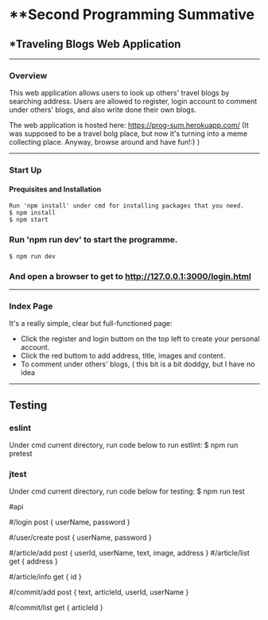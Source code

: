 # **Second Programming Summative
## *Traveling Blogs Web Application

______
### Overview
 This web application allows users to look up others' travel blogs by searching address.
Users are allowed to register, login account to comment under others' blogs, and also write done their own blogs.

The web application is hosted here: https://prog-sum.herokuapp.com/
(It was supposed to be a travel bolg place, but now it's turning into a meme collecting place. Anyway, browse around and have fun!:) )
______
### Start Up
#### Prequisites and Installation
    Run 'npm install' under cmd for installing packages that you need.
    $ npm install
    $ npm start
### Run 'npm run dev' to start the programme.
    $ npm run dev
### And open a browser to get to http://127.0.0.1:3000/login.html
______
### Index Page
It's a really simple, clear but full-functioned page:
* Click the register and login buttom on the top left to create your personal account.
* Click the red buttom  to add address, title, images and content. 
* To comment under others' blogs, ( this bit is a bit doddgy, but I have no idea 
______
## Testing
### eslint
Under cmd current directory, run code below to run estlint:
    $ npm run pretest 
    
### jtest
Under cmd current directory, run code below for testing:
    $ npm run test

#api

#/login post
{
    userName,
    password
}


#/user/create post
{
    userName,
    password
}

#/article/add post
{
    userId,
    userName,
    text,
    image,
    address
}
#/article/list get
{
    address
}

#/article/info get
{
    id
}

#/commit/add post
{
    text,
    articleId,
    userId,
    userName
}

#/commit/list get
{
    articleId
}
